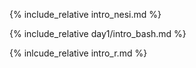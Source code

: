 {% include_relative intro_nesi.md %}

{% include_relative day1/intro_bash.md %}

{% inlcude_relative intro_r.md %}
